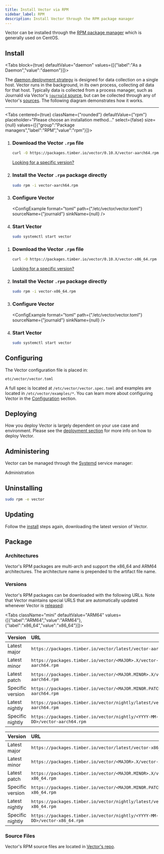 ```yaml
---
title: Install Vector via RPM
sidebar_label: RPM
description: Install Vector through the RPM package manager
---
```


Vector can be installed through the [RPM package manager][urls.rpm] which is
generally used on CentOS.

## Install

<Tabs
block={true}
defaultValue="daemon"
values={[{"label":"As a Daemon","value":"daemon"}]}>
<TabItem value="daemon">

The [daemon deployment strategy][docs.strategies#daemon] is designed for data
collection on a single host. Vector runs in the background, in its own process,
collecting _all_ data for that host.
Typically data is collected from a process manager, such as Journald via
Vector's [`journald` source][docs.sources.journald], but can be collected
through any of Vector's [sources][docs.sources].
The following diagram demonstrates how it works.

<DaemonDiagram
  platformName={null}
  sourceName={null}
  sinkName={null} />

---

<Tabs
centered={true}
className={"rounded"}
defaultValue={"rpm"}
placeholder="Please choose an installation method..."
select={false}
size={null}
values={[{"group":"Package managers","label":"RPM","value":"rpm"}]}>
<TabItem value="rpm">

<Steps headingDepth={3}>
<Tabs
  centered={true}
  className="rounded"
  defaultValue="arm64"
  values={[{"label":"ARM64","value":"arm64"},{"label":"x86_64","value":"x86_64"}]}>

<TabItem value="arm64">

1.  ### Download the Vector `.rpm` file

    ```bash
    curl -O https://packages.timber.io/vector/0.10.X/vector-aarch64.rpm
    ```

    [Looking for a specific version?][docs.package_managers.rpm#versions]

2.  ### Install the Vector `.rpm` package directly

    ```bash
    sudo rpm -i vector-aarch64.rpm
    ```

3.  ### Configure Vector

    <ConfigExample
    format="toml"
    path={"/etc/vector/vector.toml"}
    sourceName={"journald"}
    sinkName={null} />

4.  ### Start Vector

    ```bash
    sudo systemctl start vector
    ```

</TabItem>
<TabItem value="x86_64">

1.  ### Download the Vector `.rpm` file

    ```bash
    curl -O https://packages.timber.io/vector/0.10.X/vector-x86_64.rpm
    ```

    [Looking for a specific version?][docs.package_managers.rpm#versions]

2.  ### Install the Vector `.rpm` package directly

    ```bash
    sudo rpm -i vector-x86_64.rpm
    ```

3.  ### Configure Vector

    <ConfigExample
    format="toml"
    path={"/etc/vector/vector.toml"}
    sourceName={"journald"}
    sinkName={null} />

4.  ### Start Vector

    ```bash
    sudo systemctl start vector
    ```

</TabItem>
</Tabs>
</Steps>

</TabItem>
</Tabs>
</TabItem>
</Tabs>

## Configuring

The Vector configuration file is placed in:

```text
etc/vector/vector.toml
```

A full spec is located at `/etc/vector/vector.spec.toml` and examples are
located in `/etc/vector/examples/*`. You can learn more about configuring
Vector in the [Configuration][docs.configuration] section.

## Deploying

How you deploy Vector is largely dependent on your use case and environment.
Please see the [deployment section][docs.deployment] for more info on how to
deploy Vector.

## Administering

Vector can be managed through the [Systemd][urls.systemd] service manager:

<Jump to="/docs/administration/">Administration</Jump>

## Uninstalling

```bash
sudo rpm -e vector
```

## Updating

Follow the [install](#install) steps again, downloading the latest version of
Vector.

## Package

### Architectures

Vector's RPM packages are multi-arch and support the
x86_64 and ARM64
architectures. The architecture name is prepended to the artifact file name.

### Versions

Vector's RPM packages can be downloaded with the following URLs. Note that
Vector maintains special URLS that are automatically updated whenever Vector is
[released][urls.vector_releases]:

<Tabs
className="mini"
defaultValue="ARM64"
values={[{"label":"ARM64","value":"ARM64"},{"label":"x86_64","value":"x86_64"}]}>
<TabItem value="ARM64">

| Version          | URL                                                                         |
| :--------------- | :-------------------------------------------------------------------------- |
| Latest major     | `https://packages.timber.io/vector/latest/vector-aarch64.rpm`               |
| Latest minor     | `https://packages.timber.io/vector/<MAJOR>.X/vector-aarch64.rpm`            |
| Latest patch     | `https://packages.timber.io/vector/<MAJOR.MINOR>.X/vector-aarch64.rpm`      |
| Specific version | `https://packages.timber.io/vector/<MAJOR.MINOR.PATCH>/vector-aarch64.rpm`  |
| Latest nightly   | `https://packages.timber.io/vector/nightly/latest/vector-aarch64.rpm`       |
| Specific nightly | `https://packages.timber.io/vector/nightly/<YYYY-MM-DD>/vector-aarch64.rpm` |

</TabItem>
<TabItem value="x86_64">

| Version          | URL                                                                        |
| :--------------- | :------------------------------------------------------------------------- |
| Latest major     | `https://packages.timber.io/vector/latest/vector-x86_64.rpm`               |
| Latest minor     | `https://packages.timber.io/vector/<MAJOR>.X/vector-x86_64.rpm`            |
| Latest patch     | `https://packages.timber.io/vector/<MAJOR.MINOR>.X/vector-x86_64.rpm`      |
| Specific version | `https://packages.timber.io/vector/<MAJOR.MINOR.PATCH>/vector-x86_64.rpm`  |
| Latest nightly   | `https://packages.timber.io/vector/nightly/latest/vector-x86_64.rpm`       |
| Specific nightly | `https://packages.timber.io/vector/nightly/<YYYY-MM-DD>/vector-x86_64.rpm` |

</TabItem>
</Tabs>

### Source Files

Vector's RPM source files are located in
[Vector's repo][urls.vector_rpm_source_files].

[docs.configuration]: /docs/setup/configuration/
[docs.deployment]: /docs/setup/deployment/
[docs.package_managers.rpm#versions]: /docs/setup/installation/package-managers/rpm/#versions
[docs.sources.journald]: /docs/reference/sources/journald/
[docs.sources]: /docs/reference/sources/
[docs.strategies#daemon]: /docs/setup/deployment/strategies/#daemon
[urls.rpm]: https://rpm.org/
[urls.systemd]: https://systemd.io/
[urls.vector_releases]: https://vector.dev/releases/latest/
[urls.vector_rpm_source_files]: https://github.com/timberio/vector/tree/master/distribution/rpm

